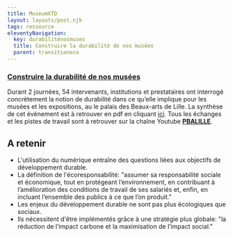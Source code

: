 ```yaml
---
title: MuseumXTD
layout: layouts/post.njk
tags: ressource
eleventyNavigation:
  key: durabiliténosmuses
  title: Construire la durabilité de nos musées
  parent: transitioneco
---
```

### [Construire la durabilité de nos musées](https://pba.lille.fr/content/download/6162/71025/file/WORKSHOP_Programme+complet.PDF)
Durant 2 journées, 54 intervenants, institutions et prestataires ont interrogé concrètement la notion de durabilité dans ce qu’elle implique pour les musées et les expositions, au  le palais des Beaux-arts de Lille. 
La synthèse de cet évènement est à retrouver en pdf en cliquant [ici](https://pba.lille.fr/content/download/6162/71025/file/WORKSHOP_Programme+complet.PDF).
Tous les échanges et les pistes de travail sont à retrouver sur la chaîne Youtube [**PBALILLE**](https://www.youtube.com/playlist?list=PLr26iUP-kjCyVPBSvaBMTiD1lbd1zzXqv). 

## A retenir
- L'utilisation du numérique entraîne des questions liées aux objectifs de développement durable. 
- La définition de l'écoresponsabilité: "assumer sa responsabilité sociale et économique, tout en protégeant l’environnement, en contribuant à l’amélioration des conditions de travail de ses salariés et, enfin, en incluant l’ensemble des publics à ce que l’on produit."
- Les enjeux du développement durable ne sont pas plus écologiques que sociaux. 
- Ils nécessitent d'être implémentés grâce à une stratégie plus globale: "la réduction de l’impact carbone et la maximisation de l’impact social."